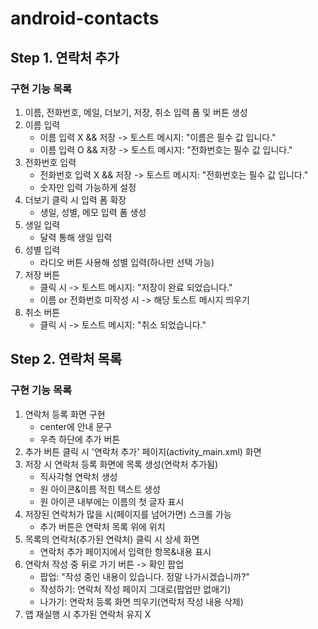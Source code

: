# android-contacts

## Step 1. 연락처 추가
### 구현 기능 목록

1. 이름, 전화번호, 메일, 더보기, 저장, 취소 입력 폼 및 버튼 생성
2. 이름 입력
   - 이름 입력 X && 저장 -> 토스트 메시지: "이름은 필수 값 입니다."
   - 이름 입력 O && 저장 -> 토스트 메시지: "전화번호는 필수 값 입니다."
3. 전화번호 입력
   - 전화번호 입력 X && 저장 -> 토스트 메시지: "전화번호는 필수 값 입니다."
   - 숫자만 입력 가능하게 설정
4. 더보기 클릭 시 입력 폼 확장
   - 생일, 성별, 메모 입력 폼 생성
5. 생일 입력
   - 달력 통해 생일 입력
6. 성별 입력
   - 라디오 버튼 사용해 성별 입력(하나만 선택 가능)
7. 저장 버튼
   - 클릭 시 -> 토스트 메시지: "저장이 완료 되었습니다."
   - 이름 or 전화번호 미작성 시 -> 해당 토스트 메시지 띄우기
8. 취소 버튼
   - 클릭 시 -> 토스트 메시지: "취소 되었습니다."


## Step 2. 연락처 목록
### 구현 기능 목록

1. 연락처 등록 화면 구현
   - center에 안내 문구
   - 우측 하단에 추가 버튼
2. 추가 버튼 클릭 시 '연락처 추가' 페이지(activity_main.xml) 화면
3. 저장 시 연락처 등록 화면에 목록 생성(연락처 추가됨)
   - 직사각형 연락처 생성
   - 원 아이콘&이름 적힌 텍스트 생성
   - 원 아이콘 내부에는 이름의 첫 글자 표시
4. 저장된 연락처가 많을 시(페이지를 넘어가면) 스크롤 가능
   - 추가 버튼은 연락처 목록 위에 위치
5. 목록의 연락처(추가된 연락처) 클릭 시 상세 화면
   - 연락처 추가 페이지에서 입력한 항목&내용 표시
6. 연락처 작성 중 뒤로 가기 버튼 -> 확인 팝업
   - 팝업: "작성 중인 내용이 있습니다. 정말 나가시겠습니까?"
   - 작성하기: 연락처 작성 페이지 그대로(팝업만 없애기)
   - 나가기: 연락처 등록 화면 띄우기(연락처 작성 내용 삭제)
7. 앱 재실행 시 추가된 연락처 유지 X